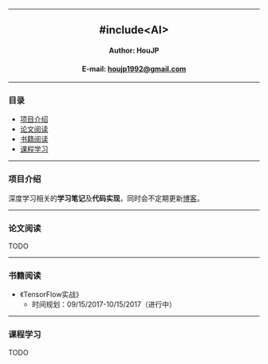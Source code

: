 ****

##	<center>#include\<AI\></center>
####	<center>Author: HouJP</center>
####	<center>E-mail: houjp1992@gmail.com</center>

****

###	目录
*	[项目介绍](#intro)
* 	[论文阅读](#paper)
*	[书籍阅读](#book)
*	[课程学习](#course)


****

###	<a name="intro">项目介绍</a>

深度学习相关的**学习笔记**及**代码实现**，同时会不定期更新[博客](http://houjp.com)。


****

###	<a name="paper">论文阅读

TODO

****

###	<a name="book">书籍阅读</a>

*	《TensorFlow实战》
	*	时间规划：09/15/2017-10/15/2017（进行中）

****

###	<a name="course">课程学习</a>

TODO



